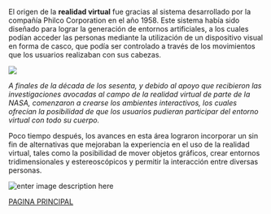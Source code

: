 
El origen de la  **realidad virtual**  fue gracias al sistema desarrollado por la compañía Philco Corporation en el año 1958. Este sistema había sido diseñado para lograr la generación de entornos artificiales, a los cuales podían acceder las personas mediante la utilización de un dispositivo visual en forma de casco, que podía ser controlado a través de los movimientos que los usuarios realizaban con sus cabezas.

![](https://i.kinja-img.com/gawker-media/image/upload/t_original/rzcg88l0mhg2qpn3kkrn.jpg)

*A finales de la década de los sesenta, y debido al apoyo que recibieron las investigaciones avocadas al campo de la realidad virtual de parte de la NASA, comenzaron a crearse los ambientes interactivos, los cuales ofrecían la posibilidad de que los usuarios pudieran participar del entorno virtual con todo su cuerpo.*

Poco tiempo después, los avances en esta área lograron incorporar un sin fin de alternativas que mejoraban la experiencia en el uso de la realidad virtual, tales como la posibilidad de mover objetos gráficos, crear entornos tridimensionales y estereoscópicos y permitir la interacción entre diversas personas.


![enter image description here](https://media.giphy.com/media/Vp4cpDCA4Pwm4/giphy.gif)


[PAGINA PRINCIPAL](https://yadhiraescobedo88.github.io/PROYECTO-INTEGRADOR-DE-CIERRE-DEL-BLOQUE-II-A-PROMEDIAR./) 
